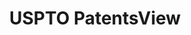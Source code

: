 ---
layout: default
bigquery: https://console.cloud.google.com/bigquery?p=patents-public-data&d=patentsview&page=dataset
citation: Attribution should be given to PatentsView for use, distribution, or derivative
  works.
code: https://github.com/CSSIP-AIR/PatentsView-Code-Snippets/
contributors: USPTO
cost: None
description: 'PatentsView includes US patent data including raw data (summaries, applications,
  pregrant applications), disambugations of inventors and assignees, and inventor
  gender estimates.  Also foreign priority data, # of figures and sheets, and government
  interest statements.'
documentation: https://patentsview.org/query/builder-faqs
last_edit: 04/09/2022, 06:02:34
location: https://patentsview.org/
maintained_by: USPTO
record_creation_timestamp: 12/2/2020 17:20:46
schema_fields:
- num_figures
- doctype
- action_date
- level_two
- patent_id
- country_transformed
- disamb_inventor_id_20190312
- male
- level_one
- disamb_assignee_id_20181127
- disamb_inventor_id_20181127
- subclass
- disamb_inventor_id_20191231
- title
- contract_award_number
- disamb_inventor_id_20201229
- state_fips
- _102_date
- attribution_status
- inventor_id
- withdrawn
- disamb_assignee_id_20191231
- subclass_id
- group_id
- rawassignee_id
- num_claims
- type
- id
- exemplary
- disamb_inventor_id_20200630
- number
- disamb_inventor_id_20200331
- disamb_assignee_id_20200929
- application_id
- applicant_type
- disamb_assignee_id_20200630
- gi_statement
- longitude
- rawinventor_id
- male_flag
- date
- name_first
- subgroup
- organization
- assignee_id
- publication_number
- city
- lname
- text
- disamb_inventor_id_20171003
- classification_data_source
- county
- disamb_assignee_id_20190820
- field_id
- symbol_position
- name_last
- role
- variety
- doc_type
- length
- name
- main_group
- mainclass_id
- county_fips
- disamb_assignee_id_20200331
- disamb_inventor_id_20200929
- disamb_inventor_id_20191008
- disamb_inventor_id_20170307
- disclaimer_date
- reldocno
- series_code
- disamb_assignee_id_20191008
- _371_date
- term_grant
- classification_value
- num_sheets
- latlong
- fname
- rule_47
- dependent
- latitude
- classification_status
- subcategory_id
- category_id
- field_title
- uuid
- disamb_inventor_id_20170808
- section
- filename
- deceased
- term_disclaimer
- designation
- relkind
- lawyer_id
- f371_date
- num
- subsection_id
- kind
- citation_id
- term_extension
- category
- state
- ipc_version_indicator
- rawlocation_id
- abstract
- disamb_assignee_id_20190312
- disamb_inventor_id_20190820
- sequence
- ipc_class
- status
- organization_id
- location_id
- latin_name
- disamb_inventor_id_20180528
- f102_date
- classification_level
- group
- disamb_inventor_id_20171226
- lapse_of_patent
- rel_id
- subgroup_id
- country
- sector_title
- section_id
- level_three
shortname: patentsview
tags:
- disambiguation
- United States
- gender
terms_of_use: Creative Commons Attribution 4.0 International License.
timeframe: 1963-1999
title: USPTO PatentsView
uuid: cf1780b1-e265-4e49-8d1d-83b9cfe0fd9a
---
